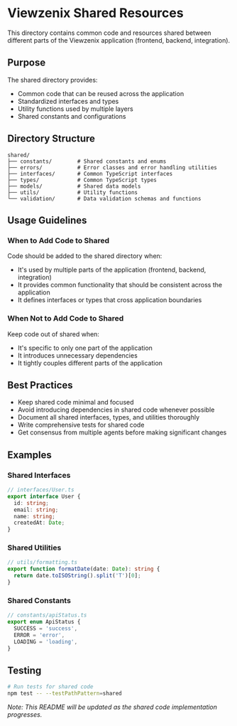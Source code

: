 # Viewzenix Shared Resources

This directory contains common code and resources shared between different parts of the Viewzenix application (frontend, backend, integration).

## Purpose

The shared directory provides:
- Common code that can be reused across the application
- Standardized interfaces and types
- Utility functions used by multiple layers
- Shared constants and configurations

## Directory Structure

```
shared/
├── constants/        # Shared constants and enums
├── errors/           # Error classes and error handling utilities
├── interfaces/       # Common TypeScript interfaces
├── types/            # Common TypeScript types
├── models/           # Shared data models
├── utils/            # Utility functions
└── validation/       # Data validation schemas and functions
```

## Usage Guidelines

### When to Add Code to Shared

Code should be added to the shared directory when:
- It's used by multiple parts of the application (frontend, backend, integration)
- It provides common functionality that should be consistent across the application
- It defines interfaces or types that cross application boundaries

### When Not to Add Code to Shared

Keep code out of shared when:
- It's specific to only one part of the application
- It introduces unnecessary dependencies
- It tightly couples different parts of the application

## Best Practices

- Keep shared code minimal and focused
- Avoid introducing dependencies in shared code whenever possible
- Document all shared interfaces, types, and utilities thoroughly
- Write comprehensive tests for shared code
- Get consensus from multiple agents before making significant changes

## Examples

### Shared Interfaces

```typescript
// interfaces/User.ts
export interface User {
  id: string;
  email: string;
  name: string;
  createdAt: Date;
}
```

### Shared Utilities

```typescript
// utils/formatting.ts
export function formatDate(date: Date): string {
  return date.toISOString().split('T')[0];
}
```

### Shared Constants

```typescript
// constants/apiStatus.ts
export enum ApiStatus {
  SUCCESS = 'success',
  ERROR = 'error',
  LOADING = 'loading',
}
```

## Testing

```bash
# Run tests for shared code
npm test -- --testPathPattern=shared
```

*Note: This README will be updated as the shared code implementation progresses.* 
